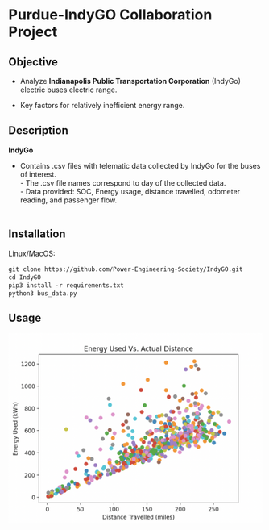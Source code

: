 # Purdue-IndyGO Collaboration Project

## Objective

- Analyze **Indianapolis Public Transportation Corporation** (IndyGo) electric buses electric range.

- Key factors for relatively inefficient energy range.

## Description

**IndyGo**<br/>

- Contains .csv files with telematic data collected by IndyGo for the buses of interest. <br/> - The .csv file names correspond to day of the collected data.<br/> - Data provided: SOC, Energy usage, distance travelled, odometer reading, and passenger flow.<br/><br/>

## Installation

Linux/MacOS:
```
git clone https://github.com/Power-Engineering-Society/IndyGO.git
cd IndyGO
pip3 install -r requirements.txt
python3 bus_data.py
```

## Usage

![Alt text](output.png?raw=true "Expected Output")